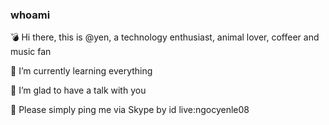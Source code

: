 ### whoami

💣 Hi there, this is @yen, a technology enthusiast, animal lover, coffeer and music fan

🎸 I’m currently learning everything

🍻 I’m glad to have a talk with you

🚀 Please simply ping me via Skype by id live:ngocyenle08

<!---
ylethingoc/ylethingoc is a ✨ special ✨ repository because its `README.md` (this file) appears on your GitHub profile.
You can click the Preview link to take a look at your changes.
--->
